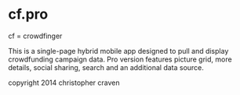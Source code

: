 cf.pro
==

cf = crowdfinger

This is a single-page hybrid mobile app designed to pull and display crowdfunding campaign data. 
Pro version features picture grid, more details, social sharing, search and an additional data source.

copyright 2014 christopher craven
